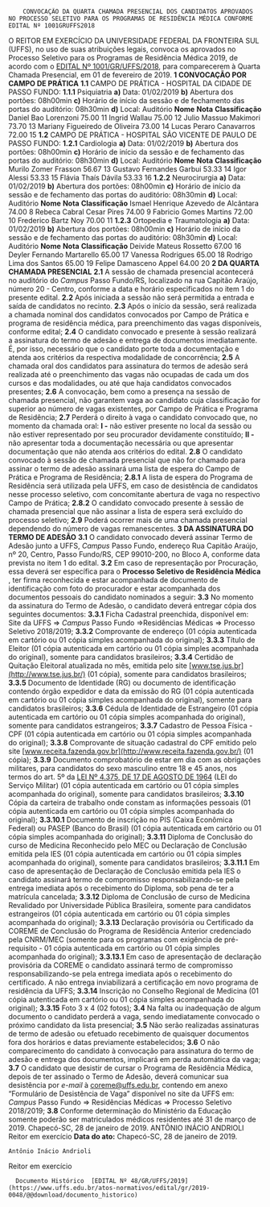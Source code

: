         CONVOCAÇÃO DA QUARTA CHAMADA PRESENCIAL DOS CANDIDATOS APROVADOS NO PROCESSO SELETIVO PARA OS PROGRAMAS DE RESIDÊNCIA MÉDICA CONFORME EDITAL Nº 1001GRUFFS2018  

  O REITOR EM EXERCÍCIO DA UNIVERSIDADE FEDERAL DA FRONTEIRA SUL (UFFS), no uso de suas atribuições legais, convoca os aprovados no Processo Seletivo para os Programas de Residência Médica 2019, de acordo com o [EDITAL Nº 1001/GR/UFFS/2018](https://www.uffs.edu.br/atos-normativos/edital/gr/2018-1001), para comparecerem à Quarta Chamada Presencial, em 01 de fevereiro de 2019.    **1 CONVOCAÇÃO POR CAMPO DE PRÁTICA**  **1.1**  CAMPO DE PRÁTICA - HOSPITAL DA CIDADE DE PASSO FUNDO:  **1.1.1**  Psiquiatria  **a)**  Data: 01/02/2019  **b)**  Abertura dos portões: 08h00min  **c)**  Horário de início da sessão e de fechamento das portas do auditório: 08h30min  **d)**  Local: Auditório     **Nome**   **Nota**   **Classificação**     Daniel Bao Lorenzoni   75.00   11     Ingrid Wallau   75.00   12     Julio Massuo Makimori   73.70   13     Mariany Figueiredo de Oliveira   73.00   14     Lucas Peraro Canavarros   72.00   15     **1.2**  CAMPO DE PRÁTICA - HOSPITAL SÃO VICENTE DE PAULO DE PASSO FUNDO:  **1.2.1**  Cardiologia  **a)**  Data: 01/02/2019  **b)**  Abertura dos portões: 08h00min  **c)**  Horário de início da sessão e de fechamento das portas do auditório: 08h30min  **d)**  Local: Auditório     **Nome**   **Nota**   **Classificação**     Murilo Zomer Frasson   56.67   13     Gustavo Fernandes Garbui   53.33   14     Igor Alessi   53.33   15     Flávia Thaís Dávila   53.33   16     **1.2.2**  Neurocirurgia   **a)**  Data: 01/02/2019  **b)**  Abertura dos portões: 08h00min  **c)**  Horário de início da sessão e de fechamento das portas do auditório: 08h30min  **d)**  Local: Auditório     **Nome**   **Nota**   **Classificação**     Ismael Henrique Azevedo de Alcântara   74.00   8     Rebeca Cabral Cesar Pires   74.00   9     Fabricio Gomes Martins   72.00   10     Frederico Bartz Noy   70.00   11     **1.2.3**  Ortopedia e Traumatologia  **a)**  Data: 01/02/2019  **b)**  Abertura dos portões: 08h00min  **c)**  Horário de início da sessão e de fechamento das portas do auditório: 08h30min  **d)**  Local: Auditório     **Nome**   **Nota**   **Classificação**     Deivide Mateus Rossetto   67.00   16     Deyler Fernando Martarello   65.00   17     Vanessa Rodrigues   65.00   18     Rodrigo Lima dos Santos   65.00   19     Felipe Damasceno Appel   64.00   20       **2 DA QUARTA CHAMADA PRESENCIAL**  **2.1**  A sessão de chamada presencial acontecerá no auditório do *Campus*  Passo Fundo/RS, localizado na rua Capitão Araújo, número 20 - Centro, conforme a data e horário especificados no item 1 do presente edital.  **2.2**  Após iniciada a sessão não será permitida a entrada e saída de candidatos no recinto.  **2.3**  Após o início da sessão, será realizada a chamada nominal dos candidatos convocados por Campo de Prática e programa de residência médica, para preenchimento das vagas disponíveis, conforme edital;  **2.4**  O candidato convocado e presente à sessão realizará a assinatura do termo de adesão e entrega de documentos imediatamente. É, por isso, necessário que o candidato porte toda a documentação e atenda aos critérios da respectiva modalidade de concorrência;  **2.5**  A chamada oral dos candidatos para assinatura do termos de adesão será realizada até o preenchimento das vagas não ocupadas de cada um dos cursos e das modalidades, ou até que haja candidatos convocados presentes;  **2.6**  A convocação, bem como a presença na sessão de chamada presencial, não garantem vaga ao candidato cuja classificação for superior ao número de vagas existentes, por Campo de Prática e Programa de Residência;  **2.7**  Perderá o direito à vaga o candidato convocado que, no momento da chamada oral:  **I -**  não estiver presente no local da sessão ou não estiver representado por seu procurador devidamente constituído;  **II -**  não apresentar toda a documentação necessária ou que apresentar documentação que não atenda aos critérios do edital.  **2.8**  O candidato convocado à sessão de chamada presencial que não for chamado para assinar o termo de adesão assinará uma lista de espera do Campo de Prática e Programa de Residência;  **2.8.1**  A lista de espera do Programa de Residência será utilizada pela UFFS, em caso de desistência de candidatos nesse processo seletivo, com concomitante abertura de vaga no respectivo Campo de Prática;  **2.8.2**  O candidato convocado presente à sessão de chamada presencial que não assinar a lista de espera será excluído do processo seletivo;  **2.9**  Poderá ocorrer mais de uma chamada presencial dependendo do número de vagas remanescentes.    **3 DA ASSINATURA DO TERMO DE ADESÃO**  **3.1**  O candidato convocado deverá assinar Termo de Adesão junto a UFFS, *Campus*  Passo Fundo, endereço Rua Capitão Araújo, nº 20, Centro, Passo Fundo/RS, CEP 99010-200, no Bloco A, conforme data prevista no item 1 do edital.  **3.2**  Em caso de representação por Procuração, essa deverá ser específica para o **Processo Seletivo de Residência Médica** , ter firma reconhecida e estar acompanhada de documento de identificação com foto do procurador e estar acompanhada dos documentos pessoais do candidato nominados a seguir:  **3.3**  No momento da assinatura do Termo de Adesão, o candidato deverá entregar cópia dos seguintes documentos:  **3.3.1**  Ficha Cadastral preenchida, disponível em: Site da UFFS => *Campus*  Passo Fundo =>Residências Médicas => Processo Seletivo 2018/2019;  **3.3.2**  Comprovante de endereço (01 cópia autenticada em cartório ou 01 cópia simples acompanhada do original);  **3.3.3**  Título de Eleitor (01 cópia autenticada em cartório ou 01 cópia simples acompanhada do original), somente para candidatos brasileiros;  **3.3.4**  Certidão de Quitação Eleitoral atualizada no mês, emitida pelo site [www.tse.jus.br](http://www.tse.jus.br/) (01 cópia), somente para candidatos brasileiros;  **3.3.5**  Documento de Identidade (RG) ou documento de identificação contendo órgão expedidor e data da emissão do RG (01 cópia autenticada em cartório ou 01 cópia simples acompanhada do original), somente para candidatos brasileiros;  **3.3.6**  Cédula de Identidade de Estrangeiro (01 cópia autenticada em cartório ou 01 cópia simples acompanhada do original), somente para candidatos estrangeiros;  **3.3.7**  Cadastro de Pessoa Física - CPF (01 cópia autenticada em cartório ou 01 cópia simples acompanhada do original);  **3.3.8**  Comprovante de situação cadastral do CPF emitido pelo site [www.receita.fazenda.gov.br](http://www.receita.fazenda.gov.br/) (01 cópia);  **3.3.9**  Documento comprobatório de estar em dia com as obrigações militares, para candidatos do sexo masculino entre 18 e 45 anos, nos termos do art. 5º da [LEI Nº 4.375, DE 17 DE AGOSTO DE 1964](http://www.planalto.gov.br/ccivil_03/LEIS/L4375.htm) (LEI do Serviço Militar) (01 cópia autenticada em cartório ou 01 cópia simples acompanhada do original), somente para candidatos brasileiros;  **3.3.10**  Cópia da carteira de trabalho onde constam as informações pessoais (01 cópia autenticada em cartório ou 01 cópia simples acompanhada do original);  **3.3.10.1**  Documento de inscrição no PIS (Caixa Econômica Federal) ou PASEP (Banco do Brasil) (01 cópia autenticada em cartório ou 01 cópia simples acompanhada do original);  **3.3.11**  Diploma de Conclusão do curso de Medicina Reconhecido pelo MEC ou Declaração de Conclusão emitida pela IES (01 cópia autenticada em cartório ou 01 cópia simples acompanhada do original), somente para candidatos brasileiros;  **3.3.11.1**  Em caso de apresentação de Declaração de Conclusão emitida pela IES o candidato assinará termo de compromisso responsabilizando-se pela entrega imediata após o recebimento do Diploma, sob pena de ter a matrícula cancelada;  **3.3.12**  Diploma de Conclusão de curso de Medicina Revalidado por Universidade Pública Brasileira, somente para candidatos estrangeiros (01 cópia autenticada em cartório ou 01 cópia simples acompanhada do original);  **3.3.13**  Declaração provisória ou Certificado da COREME de Conclusão do Programa de Residência Anterior credenciado pela CNRM/MEC (somente para os programas com exigência de pré-requisito - 01 cópia autenticada em cartório ou 01 cópia simples acompanhada do original);  **3.3.13.1**  Em caso de apresentação de declaração provisória da COREME o candidato assinará termo de compromisso responsabilizando-se pela entrega imediata após o recebimento do certificado. A não entrega inviabilizará a certificação em novo programa de residência da UFFS;  **3.3.14**  Inscrição no Conselho Regional de Medicina (01 cópia autenticada em cartório ou 01 cópia simples acompanhada do original);  **3.3.15**  Foto 3 x 4 (02 fotos);  **3.4**  Na falta ou inadequação de algum documento o candidato perderá a vaga, sendo imediatamente convocado o próximo candidato da lista presencial;  **3.5**  Não serão realizadas assinaturas de termo de adesão ou efetuado recebimento de quaisquer documentos fora dos horários e datas previamente estabelecidos;  **3.6**  O não comparecimento do candidato à convocação para assinatura do termo de adesão e entrega dos documentos, implicará em perda automática da vaga;  **3.7**  O candidato que desistir de cursar o Programa de Residência Médica, depois de ter assinado o Termo de Adesão, deverá comunicar sua desistência por *e-mail*  à coreme@uffs.edu.br, contendo em anexo “Formulário de Desistência de Vaga” disponível no site da UFFS em: *Campus*  Passo Fundo => Residências Médicas => Processo Seletivo 2018/2019;  **3.8**  Conforme determinação do Ministério da Educação somente poderão ser matriculados médicos residentes até 31 de março de 2019.    Chapecó-SC, 28 de janeiro de 2019.        ANTÔNIO INÁCIO ANDRIOLI  Reitor em exercício      **Data do ato:** Chapecó-SC, 28 de janeiro de 2019.   
 

    Antônio Inácio Andrioli   
 Reitor em exercício 

      Documento Histórico  [EDITAL Nº 48/GR/UFFS/2019](https://www.uffs.edu.br/atos-normativos/edital/gr/2019-0048/@@download/documento_historico)     
      